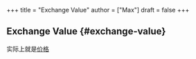 +++
title = "Exchange Value"
author = ["Max"]
draft = false
+++

## Exchange Value {#exchange-value}

实际上就是[价格](price.md)
